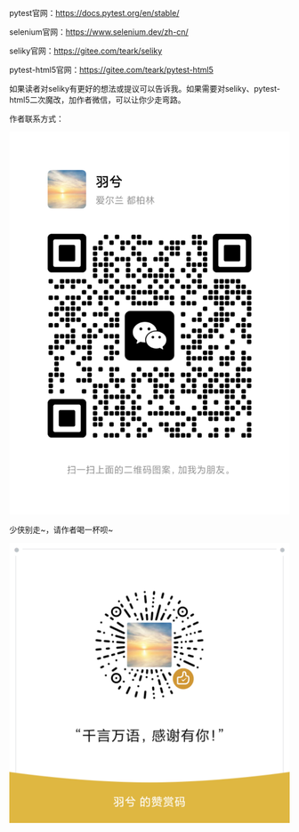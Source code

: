 pytest官网：https://docs.pytest.org/en/stable/

selenium官网：https://www.selenium.dev/zh-cn/

seliky官网：https://gitee.com/teark/seliky

pytest-html5官网：https://gitee.com/teark/pytest-html5



​	如果读者对seliky有更好的想法或提议可以告诉我。如果需要对seliky、pytest-html5二次魔改，加作者微信，可以让你少走弯路。



作者联系方式：

[comment]: <> (<img src="assets/image-20250612162305399.png" alt="image-20250612162305399" style="zoom:25%;" />)
![image-20250612162305399.png](assets/image-20250612162305399.png)


少侠别走~，请作者喝一杯呗~

[comment]: <> (<img src="assets/1749716202200.png" alt="1749716202200" style="zoom:25%;" />)
![1749716202200.png](assets/1749716202200.png)